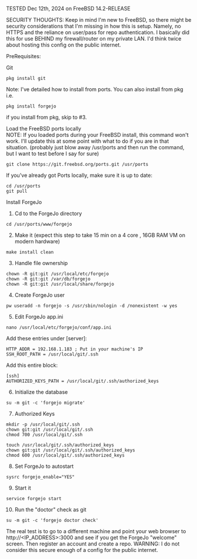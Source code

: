 TESTED Dec 12th, 2024 on FreeBSD 14.2-RELEASE

SECURITY THOUGHTS:
Keep in mind I'm new to FreeBSD, so there might be security considerations that I'm missing in how this is setup.  Namely, no HTTPS and the reliance on user/pass for repo authentication.    I basically did this for use BEHIND my firewall/router on my private LAN.  I'd think twice about hosting this config on the public internet.  

PreRequisites:

Git
```
pkg install git
```

Note:  I've detailed how to install from ports.  You can also install from pkg i.e.
```
pkg install forgejo
```
if you install from pkg, skip to #3.

Load the FreeBSD ports locally  
NOTE: If you loaded ports during your FreeBSD install, this command won't work.  I'll update this at some point with what to do if you are in that situation. (probably just blow away /usr/ports and then run the command, but I want to test before I say for sure)
```
git clone https://git.freebsd.org/ports.git /usr/ports
```

If you've already got Ports locally, make sure it is up to date:
```
cd /usr/ports
git pull
```

Install ForgeJo

1. Cd to the ForgeJo directory
```
cd /usr/ports/www/forgejo
```
2. Make it (expect this step to take 15 min on a 4 core , 16GB RAM VM on modern hardware)
```
make install clean
```
3. Handle file ownership
```
chown -R git:git /usr/local/etc/forgejo
chown -R git:git /var/db/forgejo
chown -R git:git /usr/local/share/forgejo
```

4. Create ForgeJo user
```
pw useradd -n forgejo -s /usr/sbin/nologin -d /nonexistent -w yes
```
5. Edit ForgeJo app.ini
```
nano /usr/local/etc/forgejo/conf/app.ini
```
Add these entries under [server]:  
```
HTTP_ADDR = 192.168.1.183 ; Put in your machine's IP
SSH_ROOT_PATH = /usr/local/git/.ssh
```
Add this entire block:
```
[ssh]
AUTHORIZED_KEYS_PATH = /usr/local/git/.ssh/authorized_keys
```

6. Initialize the database
```
su -m git -c 'forgejo migrate'
```
7. Authorized Keys
```
mkdir -p /usr/local/git/.ssh
chown git:git /usr/local/git/.ssh
chmod 700 /usr/local/git/.ssh
```
```
touch /usr/local/git/.ssh/authorized_keys
chown git:git /usr/local/git/.ssh/authorized_keys
chmod 600 /usr/local/git/.ssh/authorized_keys
```
8. Set ForgeJo to autostart
```
sysrc forgejo_enable="YES"
```
9. Start it 
```
service forgejo start
```
10. Run the "doctor" check as git
```
su -m git -c 'forgejo doctor check'
```
The real test is to go to a different machine and point your web browser to http://<IP_ADDRESS>:3000 and see if you get the ForgeJo "welcome" screen. Then register an account and create a repo.   WARNING: I do not consider this secure enough of a config for the public internet.
